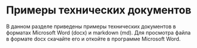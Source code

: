# Примеры технических документов
В данном разделе приведены примеры технических документов в форматах Microsoft Word (docx) и markdown (md).
Для просмотра файла в формате docx скачайте его и откойте в программе Microsoft Word.
